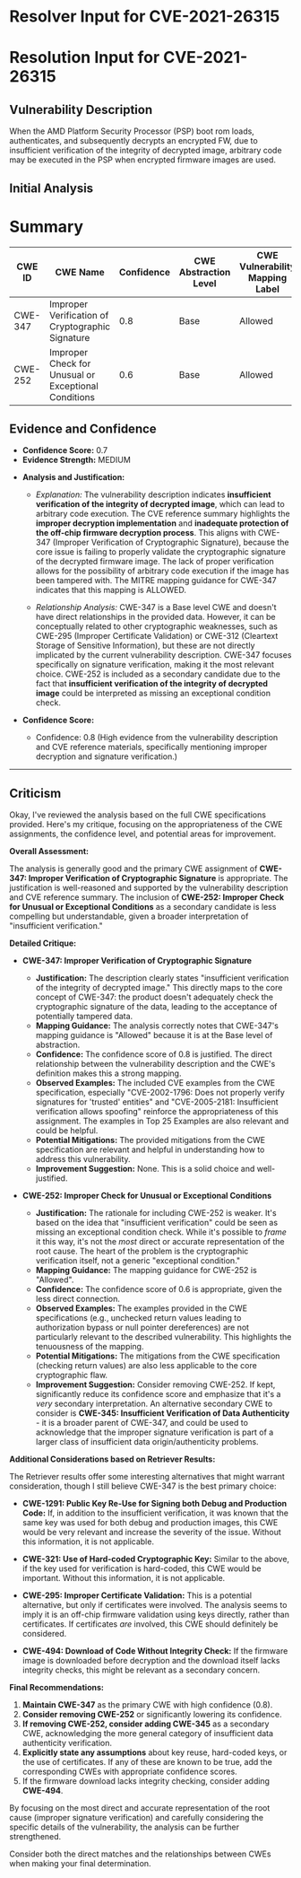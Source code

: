 # Resolver Input for CVE-2021-26315

# Resolution Input for CVE-2021-26315

## Vulnerability Description
When the AMD Platform Security Processor (PSP) boot rom loads, authenticates, and subsequently decrypts an encrypted FW, due to insufficient verification of the integrity of decrypted image, arbitrary code may be executed in the PSP when encrypted firmware images are used.

## Initial Analysis
# Summary
| CWE ID | CWE Name | Confidence | CWE Abstraction Level | CWE Vulnerability Mapping Label | CWE-Vulnerability Mapping Notes |
|---|---|---|---|---|---|
| CWE-347 | Improper Verification of Cryptographic Signature | 0.8 | Base | Allowed | Primary CWE |
| CWE-252 | Improper Check for Unusual or Exceptional Conditions | 0.6 | Base | Allowed | Secondary Candidate |

## Evidence and Confidence

*   **Confidence Score:** 0.7
*   **Evidence Strength:** MEDIUM

- **Analysis and Justification:**  
  - *Explanation:* The vulnerability description indicates **insufficient verification of the integrity of decrypted image**, which can lead to arbitrary code execution. The CVE reference summary highlights the **improper decryption implementation** and **inadequate protection of the off-chip firmware decryption process**. This aligns with CWE-347 (Improper Verification of Cryptographic Signature), because the core issue is failing to properly validate the cryptographic signature of the decrypted firmware image. The lack of proper verification allows for the possibility of arbitrary code execution if the image has been tampered with. The MITRE mapping guidance for CWE-347 indicates that this mapping is ALLOWED.

  - *Relationship Analysis:* CWE-347 is a Base level CWE and doesn't have direct relationships in the provided data. However, it can be conceptually related to other cryptographic weaknesses, such as CWE-295 (Improper Certificate Validation) or CWE-312 (Cleartext Storage of Sensitive Information), but these are not directly implicated by the current vulnerability description. CWE-347 focuses specifically on signature verification, making it the most relevant choice. CWE-252 is included as a secondary candidate due to the fact that **insufficient verification of the integrity of decrypted image** could be interpreted as missing an exceptional condition check.

- **Confidence Score:**  
  - Confidence: 0.8 (High evidence from the vulnerability description and CVE reference materials, specifically mentioning improper decryption and signature verification.)
---

## Criticism
Okay, I've reviewed the analysis based on the full CWE specifications provided. Here's my critique, focusing on the appropriateness of the CWE assignments, the confidence level, and potential areas for improvement.

**Overall Assessment:**

The analysis is generally good and the primary CWE assignment of **CWE-347: Improper Verification of Cryptographic Signature** is appropriate.  The justification is well-reasoned and supported by the vulnerability description and CVE reference summary. The inclusion of **CWE-252: Improper Check for Unusual or Exceptional Conditions** as a secondary candidate is less compelling but understandable, given a broader interpretation of "insufficient verification."

**Detailed Critique:**

*   **CWE-347: Improper Verification of Cryptographic Signature**

    *   **Justification:** The description clearly states "insufficient verification of the integrity of decrypted image." This directly maps to the core concept of CWE-347: the product doesn't adequately check the cryptographic signature of the data, leading to the acceptance of potentially tampered data.
    *   **Mapping Guidance:** The analysis correctly notes that CWE-347's mapping guidance is "Allowed" because it is at the Base level of abstraction.
    *   **Confidence:** The confidence score of 0.8 is justified. The direct relationship between the vulnerability description and the CWE's definition makes this a strong mapping.
    *   **Observed Examples:** The included CVE examples from the CWE specification, especially "CVE-2002-1796: Does not properly verify signatures for 'trusted' entities" and "CVE-2005-2181: Insufficient verification allows spoofing" reinforce the appropriateness of this assignment. The examples in Top 25 Examples are also relevant and could be helpful.
    *   **Potential Mitigations:** The provided mitigations from the CWE specification are relevant and helpful in understanding how to address this vulnerability.
    *   **Improvement Suggestion:** None. This is a solid choice and well-justified.

*   **CWE-252: Improper Check for Unusual or Exceptional Conditions**

    *   **Justification:** The rationale for including CWE-252 is weaker. It's based on the idea that "insufficient verification" could be seen as missing an exceptional condition check. While it's possible to *frame* it this way, it's not the *most* direct or accurate representation of the root cause. The heart of the problem is the cryptographic verification itself, not a generic "exceptional condition."
    *   **Mapping Guidance:** The mapping guidance for CWE-252 is "Allowed".
    *   **Confidence:** The confidence score of 0.6 is appropriate, given the less direct connection.
    *   **Observed Examples:** The examples provided in the CWE specifications (e.g., unchecked return values leading to authorization bypass or null pointer dereferences) are not particularly relevant to the described vulnerability. This highlights the tenuousness of the mapping.
    *   **Potential Mitigations:** The mitigations from the CWE specification (checking return values) are also less applicable to the core cryptographic flaw.
    *   **Improvement Suggestion:** Consider removing CWE-252. If kept, significantly reduce its confidence score and emphasize that it's a *very* secondary interpretation. An alternative secondary CWE to consider is **CWE-345: Insufficient Verification of Data Authenticity** - it is a broader parent of CWE-347, and could be used to acknowledge that the improper signature verification is part of a larger class of insufficient data origin/authenticity problems.

**Additional Considerations based on Retriever Results:**

The Retriever results offer some interesting alternatives that might warrant consideration, though I still believe CWE-347 is the best primary choice:

*   **CWE-1291: Public Key Re-Use for Signing both Debug and Production Code:** If, in addition to the insufficient verification, it was known that the same key was used for both debug and production images, this CWE would be very relevant and increase the severity of the issue. Without this information, it is not applicable.

*   **CWE-321: Use of Hard-coded Cryptographic Key:** Similar to the above, if the key used for verification is hard-coded, this CWE would be important. Without this information, it is not applicable.

*   **CWE-295: Improper Certificate Validation:** This is a potential alternative, but only if certificates were involved. The analysis seems to imply it is an off-chip firmware validation using keys directly, rather than certificates. If certificates *are* involved, this CWE should definitely be considered.

*   **CWE-494: Download of Code Without Integrity Check:** If the firmware image is downloaded before decryption and the download itself lacks integrity checks, this might be relevant as a secondary concern.

**Final Recommendations:**

1.  **Maintain CWE-347** as the primary CWE with high confidence (0.8).
2.  **Consider removing CWE-252** or significantly lowering its confidence.
3.  **If removing CWE-252, consider adding CWE-345** as a secondary CWE, acknowledging the more general category of insufficient data authenticity verification.
4.  **Explicitly state any assumptions** about key reuse, hard-coded keys, or the use of certificates. If any of these are known to be true, add the corresponding CWEs with appropriate confidence scores.
5.  If the firmware download lacks integrity checking, consider adding **CWE-494**.

By focusing on the most direct and accurate representation of the root cause (improper signature verification) and carefully considering the specific details of the vulnerability, the analysis can be further strengthened.

Consider both the direct matches and the relationships between CWEs
when making your final determination.
        